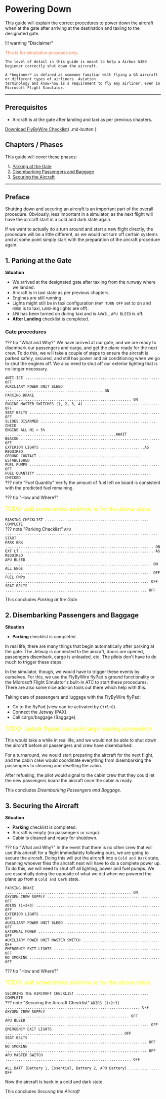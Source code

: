 <link rel="stylesheet" href="/stylesheets/bg.css">

# Powering Down

This guide will explain the correct procedures to power down the aircraft when at the gate after arriving at the
destination and taxiing to the designated gate.

!!! warning "Disclaimer"
    <p style="color:coral;">This is for simulation purposes only.</p>

    The level of detail in this guide is meant to help a Airbus A380 beginner correctly shut down the aircraft.

    A *beginner* is defined as someone familiar with flying a GA aircraft or different types of airliners. Aviation 
    terminology and know-how is a requirement to fly any airliner, even in Microsoft Flight Simulator.

---

## Prerequisites

- Aircraft is at the gate after landing and taxi as per previous chapters.

[Download FlyByWire Checklist](../assets/sop/FBW_A380X_Checklist.pdf){ .md-button }

## Chapters / Phases

This guide will cover these phases:

1. [Parking at the Gate](#1-parking-at-the-gate)
2. [Disembarking Passengers and Baggage](#2-disembarking-passengers-and-baggage)
3. [Securing the Aircraft](#3-securing-the-aircraft)

---

## Preface

Shutting down and securing an aircraft is an important part of the overall procedure. Obviously, less important in a
simulator, as the next flight will have the aircraft start in a cold and dark state again.

If we want to actually do a turn around and start a new flight directly, the procedure will be a little different, as we
would not turn off certain systems and at some point simply start with the preparation of the aircraft procedure again.

## 1. Parking at the Gate

**Situation**

- We arrived at the designated gate after taxiing from the runway where we landed.
- Aircraft is in taxi state as per previous chapters.
- Engines are still running.
- Lights might still be in taxi configuration (`RWY TURN OFF` set to on and `NOSE` is to taxi, `LAND`-ing lights are off).
- `APU` has been turned on during taxi and is `AVAIL`, `APU BLEED` is off.
- **After Landing** checklist is completed.

### Gate procedures

??? tip "What and Why?"
    We have arrived at our gate, and we are ready to disembark our passengers and cargo, and get the plane ready for the
    next crew. To do this, we will take a couple of steps to ensure the aircraft is parked safely, secured, and still has
    power and air conditioning when we go to shut the engines off. We also need to shut off our exterior lighting that is no
    longer necessary.

`ANTI-ICE ............................................................. OFF`<br/>
`AUXILIARY POWER UNIT BLEED ............................................ ON`<br/>
`PARKING BRAKE ......................................................... ON`<br/>
`ENGINE MASTER SWITCHES (1, 2, 3, 4) .................................. OFF`<br/>
`SEAT BELTS ........................................................... OFF`<br/>
`SLIDES DISARMED .................................................... CHECK`<br/>
`ENGINE ALL N1 < 5% ..................................................AWAIT`<br/>
`BEACON ............................................................... OFF`<br/>
`EXTERIOR LIGHTS ...............................................AS REQUIRED`<br/>
`GROUND CONTACT ............................................... ESTABLISHED`<br/>
`FUEL PUMPS ........................................................... OFF`<br/>
`FUEL QUANTITY .................................................... CHECKED`<br/>
??? note "Fuel Quantity"
    Verify the amount of fuel left on board is consistent with the predicted fuel remaining.

??? tip "How and Where?"
    <p style="color:yellow; font-size:18px;">TODO: add screenshots and how to for the above steps</p>

`PARKING CHECKLIST ............................................... COMPLETE`<br/>
??? note "Parking Checklist"
    `APU ..................................................................... START`<br/>
    `PARK BRK ................................................................... ON`<br/>
    `EXT LT ............................................................ AS REQUIRED`<br/>
    `APU BLEED .................................................................. ON`<br/>
    `ALL ENGs .................................................................. OFF`<br/>
    `FUEL PMPs ................................................................. OFF`<br/>
    `SEAT BELTS ................................................................ OFF`<br/>

This concludes *Parking at the Gate*.

## 2. Disembarking Passengers and Baggage

**Situation**

- **Parking** checklist is completed.

In real life, there are many things that begin automatically after parking at the gate. The Jetway is connected to the
aircraft, doors are opened, passengers disembark, cargo is unloaded, etc. The pilots don't have to do much to trigger
these steps.

In the simulator, though, we would have to trigger these events by ourselves. For this, we use the FlyByWire flyPad's
ground functionality or the Microsoft Flight Simulator's built-in ATC to start these procedures. There are also some
nice add-on tools out there which help with this.

Taking care of passengers and luggage with the FlyByWire flyPad:

- Go to the flyPad (view can be activated by `Ctrl+0`).
- Connect the Jetway (PAX).
- Call cargo/baggage (Baggage).

<p style="color:yellow; font-size:18px;">TODO: update flypad pax and cargo loading screenshot</p>

This would take a while in real life, and we would not be able to shut down the aircraft before all
passengers and crew have disembarked.

For a turnaround, we would start preparing the aircraft for the next flight, and the cabin crew would coordinate
everything from disembarking the passengers to cleaning and resetting the cabin.

After refueling, the pilot would signal to the cabin crew that they could let the new passengers board the aircraft once
the cabin is ready.

This concludes *Disembarking Passengers and Baggage*.

## 3. Securing the Aircraft

**Situation**

- **Parking** checklist is completed.
- Aircraft is empty (no passengers or cargo).
- Cabin is cleaned and ready for shutdown.

??? tip "What and Why?"
    In the event that there is no other crew that will use this aircraft for a flight immediately following ours, we are
    going to secure the aircraft. Doing this will put the aircraft into a `Cold and Dark` state, meaning whoever flies the
    aircraft next will have to do a complete power up. To do this, we will need to shut off all lighting, power and fuel
    pumps. We are essentially doing the opposite of what we did when we powered the plane up from a `Cold and Dark` state.

`PARKING BRAKE ......................................................... ON`<br/>
`OXYGEN CREW SUPPLY ................................................... OFF`<br/>
`ADIRS (1+2+3) ........................................................ OFF`<br/>
`EXTERIOR LIGHTS ...................................................... OFF`<br/>
`AUXILIARY POWER UNIT BLEED ........................................... OFF`<br/>
`EXTERNAL POWER ....................................................... OFF`<br/>
`AUXILIARY POWER UNIT MASTER SWITCH ................................... OFF`<br/>
`EMERGENCY EXIT LIGHTS ................................................ OFF`<br/>
`NO SMOKING ........................................................... OFF`<br/>

??? tip "How and Where?"
    <p style="color:yellow; font-size:18px;">TODO: add screenshots and how to for the above steps</p>

`SECURING THE AIRCRAFT CHECKLIST ................................. COMPLETE`<br/>
??? note "Securing the Aircraft Checklist"
    `ADIRS (1+2+3) ............................................................. OFF`<br/>
    `OXYGEN CREW SUPPLY ........................................................ OFF`<br/>
    `APU BLEED ................................................................. OFF`<br/>
    `EMERGENCY EXIT LIGHTS ..................................................... OFF`<br/>
    `SEAT BELTS ................................................................ OFF`<br/>
    `NO SMOKING ................................................................ OFF`<br/>
    `APU MASTER SWITCH ......................................................... OFF`<br/>

`ALL BATT (Battery 1, Essential, Battery 2, APU Battery) .............. OFF`<br/>

Now the aircraft is back in a cold and dark state.

This concludes *Securing the Aircraft*

